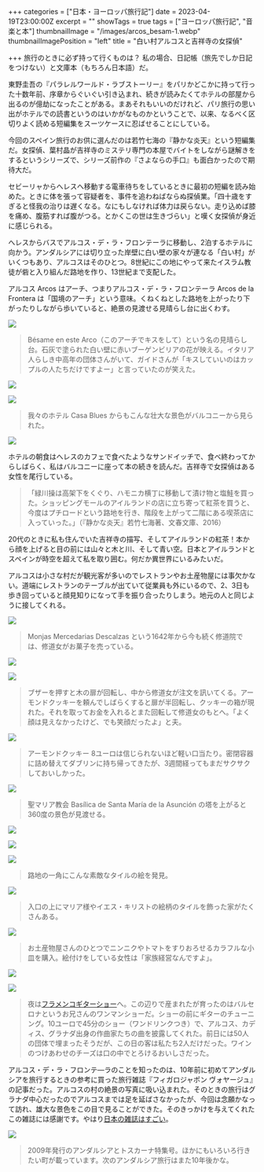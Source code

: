 +++
categories = ["日本・ヨーロッパ旅行記"]
date = 2023-04-19T23:00:00Z
excerpt = ""
showTags = true
tags = ["ヨーロッパ旅行記", "音楽と本"]
thumbnailImage = "/images/arcos_besam-1.webp"
thumbnailImagePosition = "left"
title = "白い村アルコスと吉祥寺の女探偵"

+++
旅行のときに必ず持って行くものは？ 私の場合、日記帳（旅先でしか日記をつけない）と文庫本（もちろん日本語）だ。

<!--more-->

東野圭吾の『パラレルワールド・ラブストーリー』をパリかどこかに持って行った十数年前、序章からぐいぐい引き込まれ、続きが読みたくてホテルの部屋から出るのが億劫になったことがある。まあそれもいいのだけれど、パリ旅行の思い出がホテルでの読書というのはいかがなものかということで、以来、なるべく区切りよく読める短編集をスーツケースに忍ばせることにしている。

今回のスペイン旅行のお供に選んだのは若竹七海の『静かな炎天』という短編集だ。女探偵、葉村晶が吉祥寺のミステリ専門の本屋でバイトをしながら謎解きをするというシリーズで、シリーズ前作の『さよならの手口』も面白かったので期待大だ。

セビーリャからへレスへ移動する電車待ちをしているときに最初の短編を読み始めた。ときに体を張って容疑者を、事件を追わねばならぬ探偵業。「四十歳をすぎると怪我の治りは遅くなる。なにもしなければ体力は戻らない。走り込めば膝を痛め、腹筋すれば腹がつる。とかくこの世は生きづらい」と嘆く女探偵が身近に感じられる。

へレスからバスでアルコス・デ・ラ・フロンテーラに移動し、2泊するホテルに向かう。アンダルシアには切り立った岸壁に白い壁の家々が連なる「白い村」がいくつもあり、アルコスはそのひとつ。8世紀にこの地にやって来たイスラム教徒が砦と入り組んだ路地を作り、13世紀まで支配した。

アルコス Arcos はアーチ、つまりアルコス・デ・ラ・フロンテーラ Arcos de la Frontera は「国境のアーチ」という意味。くねくねとした路地を上がったり下がったりしながら歩いていると、絶景の見渡せる見晴らし台に出くわす。

![](/images/arcos_besam-1.webp)

> Bésame en este Arco（このアーチでキスをして）という名の見晴らし台。石灰で塗られた白い壁に赤いブーゲンビリアの花が映える。イタリア人らしき中高年の団体さんがいて、ガイドさんが「キスしていいのはカップルの人たちだけですよー」と言っていたのが笑えた。

![](/images/arcos_besam-2.webp)

![](/images/arcos-hotel-3.webp)

> 我々のホテル Casa Blues からもこんな壮大な景色がバルコニーから見られた。

![](/images/arcos-hotel-1.webp)

ホテルの朝食はへレスのカフェで食べたようなサンドイッチで、食べ終わってからしばらく、私はバルコニーに座って本の続きを読んだ。吉祥寺で女探偵はある女性を尾行している。

> 「緑川操は高架下をくぐり、ハモニカ横丁に移動して漬け物と塩鮭を買った。ショッピングモールのアイルランドの店に立ち寄って紅茶を買うと、今度はプチロードという路地を行き、階段を上がって二階にある喫茶店に入っていった。」（『静かな炎天』若竹七海著、文春文庫、2016）

20代のときに私も住んでいた吉祥寺の描写、そしてアイルランドの紅茶！本から顔を上げると目の前には山々と木と川、そして青い空。日本とアイルランドとスペインが時空を超えて私を取り囲む。何だか異世界にいるみたいだ。

アルコスは小さな村だが観光客が多いのでレストランやお土産物屋には事欠かない。道端にレストランのテーブルが出ていて従業員も外にいるので、2、3日も歩き回っていると顔見知りになって手を振り合ったりしまう。地元の人と同じように接してくれる。

![](/images/arcos-convent-1.webp)

> Monjas Mercedarias Descalzas という1642年から今も続く修道院では、修道女がお菓子を売っている。

![](/images/arcos-convent-3.webp)

![](/images/arcos-convent-2.webp)

> ブザーを押すと木の扉が回転し、中から修道女が注文を訊いてくる。アーモンドクッキーを頼んでしばらくすると扉が半回転し、クッキーの箱が現れた。それを取ってお金を入れるとまた回転して修道女のもとへ。「よく顔は見えなかったけど、でも笑顔だったよ」と夫。

![](/images/arcos-convent-4.webp)

> アーモンドクッキー 8ユーロは信じられないほど軽い口当たり。密閉容器に詰め替えてダブリンに持ち帰ってきたが、3週間経ってもまだサクサクしておいしかった。

![](/images/arcos-tower-3.webp)

> 聖マリア教会 Basílica de Santa María de la Asunción の塔を上がると360度の景色が見渡せる。

![](/images/arcos-tower-1.webp)

![](/images/arcos-tower-2.webp)

![](/images/arcos-titles-1.webp)

> 路地の一角にこんな素敵なタイルの絵を発見。

![](/images/arcos-titles-2.webp)

> 入口の上にマリア様やイエス・キリストの絵柄のタイルを飾った家がたくさんある。

![](/images/arcos_souvenior-2.webp)

> お土産物屋さんのひとつでニンニクやトマトをすりおろせるカラフルな小皿を購入。絵付けをしている女性は「家族経営なんですよ」。

![](/images/arcos_souvenior-1.webp)

![](/images/arcos-framenco-1.webp)

> 夜は[フラメンコギターショー](http://laesquinitadelflamenco.es/en/)へ。この辺りで産まれたが育ったのはバルセロナというお兄さんのワンマンショーだ。ショーの前にギターのチューニング。10ユーロで45分のショー（ワンドリンクつき）で、アルコス、カディス、グラナダ出身の作曲家たちの曲を披露してくれた。前日には50人の団体で埋まったそうだが、この日の客は私たち2人だけだった。ワインのつけあわせのチーズは口の中でとろけるおいしさだった。

アルコス・デ・ラ・フロンテ―ラのことを知ったのは、10年前に初めてアンダルシアを旅行するときの参考に買った旅行雑誌『フィガロジャポン ヴォヤージュ』の記事だった。アルコスの村の絶景の写真に吸い込まれた。そのときの旅行はグラナダ中心だったのでアルコスまでは足を延ばさなかったが、今回は念願かなって訪れ、雄大な景色をこの目で見ることができた。そのきっかけを与えてくれたこの雑誌には感謝です。やはり[日本の雑誌はすごい](https://www.riastra.com/2021/03/%E6%97%A5%E6%9C%AC%E3%81%AE%E9%9B%91%E8%AA%8C%E3%81%AF%E3%81%99%E3%81%94%E3%81%84/)。

![](/images/figaro_magazine.webp)

> 2009年発行のアンダルシアとトスカーナ特集号。ほかにもいろいろ行きたい町が載っています。次のアンダルシア旅行はまた10年後かな。
